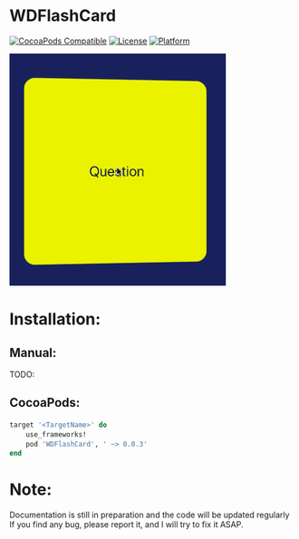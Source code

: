 # WDFlashCard
[![CocoaPods Compatible](https://img.shields.io/cocoapods/v/WDFlashCard.svg)](http://cocoapods.org/pods/WDFlashCard)
[![License](https://img.shields.io/cocoapods/l/WDFlashCard.svg?style=flat)](http://cocoapods.org/pods/WDFlashCard)
[![Platform](https://img.shields.io/cocoapods/p/WDFlashCard.svg?style=flat)](http://cocoapods.org/pods/WDFlashCard)

 ![GitHub Logo](/Resources/FlashCard.gif)

# Installation:
## Manual:
TODO:

## CocoaPods:
```Ruby
target '<TargetName>' do
    use_frameworks!
    pod 'WDFlashCard', ' ~> 0.0.3'
end
```

# Note:
Documentation is still in preparation and the code will be updated regularly
<br>If you find any bug, please report it, and I will try to fix it ASAP.
